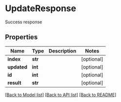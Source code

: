 # UpdateResponse

Success response
## Properties
Name | Type | Description | Notes
------------ | ------------- | ------------- | -------------
**index** | **str** |  | [optional] 
**updated** | **int** |  | [optional] 
**id** | **int** |  | [optional] 
**result** | **str** |  | [optional] 

[[Back to Model list]](../README.md#documentation-for-models) [[Back to API list]](../README.md#documentation-for-api-endpoints) [[Back to README]](../README.md)


